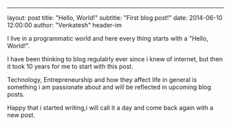 ---
layout:     post
title:      "Hello, World!"
subtitle:   "First blog post!"
date:       2014-06-10 12:00:00
author:     "Venkatesh"
header-im
<p>
I live in a programmatic world and here every thing starts with a "Hello, World!".

I have been thinking to blog regulalrly ever since i knew of internet, but then it took 10 years for me to start with this post.

Technology, Entrepreneurship and how they affect life in general is something i am passionate about and will be reflected in upcoming blog posts.

Happy that i started writing,i will call it a day and come back again with a new post.

</p>

